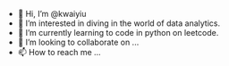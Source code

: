 - 👋 Hi, I’m @kwaiyiu
- 👀 I’m interested in diving in the world of data analytics.
- 🌱 I’m currently learning to code in python on leetcode.
- 💞️ I’m looking to collaborate on ...
- 📫 How to reach me ...

<!---
kwaiyiu/kwaiyiu is a ✨ special ✨ repository because its `README.md` (this file) appears on your GitHub profile.
You can click the Preview link to take a look at your changes.
--->
